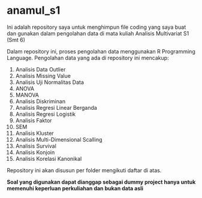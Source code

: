 # anamul_s1
Ini adalah repository saya untuk menghimpun file coding yang saya buat dan gunakan dalam pengolahan data di mata kuliah Analisis Multivariat S1 (Smt 6)

Dalam repository ini, proses pengolahan data menggunakan R Programming Language.
Pengolahan data yang ada di repository ini mencakup:
1. Analisis Data Outlier
2. Analisis Missing Value
3. Analisis Uji Normalitas Data
4. ANOVA
5. MANOVA
6. Analisis Diskriminan
7. Analisis Regresi Linear Berganda
8. Analisis Regresi Logistik
9. Analisis Faktor
10. SEM
11. Analisis Kluster
12. Analisis Multi-Dimensional Scalling
13. Analisis Survival
14. Analisis Konjoin
15. Analisis Korelasi Kanonikal

Repository ini akan disusun per folder mengikuti daftar di atas.

**Soal yang digunakan dapat dianggap sebagai dummy project hanya untuk memenuhi keperluan perkuliahan dan bukan data asli**
